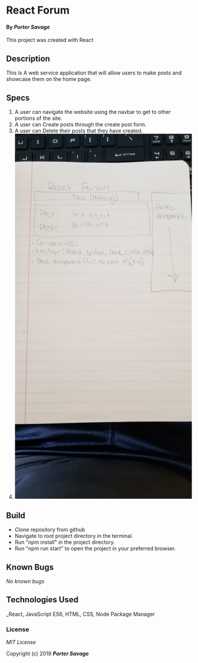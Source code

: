 # React Forum

#### By _**Porter Savage**_

This project was created with React

## Description 
This Is A web service application that will allow users to make posts and showcase them on the home page.


## Specs

1. A user can navigate the website using the navbar to get to other portions of the site.
2. A user can Create posts through the create post form.
3. A user can Delete their posts that they have created.
4. ![Visual project specs](/src/assets/blueprints/ProjectSpecs.jpg)

## Build 

* Clone repository from github
* Navigate to root project directory in the terminal.
* Run "npm install" in the project directory.
* Run "npm run start" to open the project in your preferred browser.

## Known Bugs
_No known bugs_

## Technologies Used
_React, JavaScript ES6, HTML, CSS, Node Package Manager

### License

*MIT License*

Copyright (c) 2019 **_Porter Savage_**